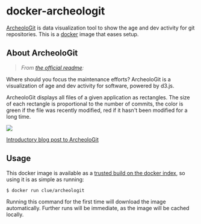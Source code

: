 # docker-archeologit

[ArcheoloGit](https://github.com/marmelab/ArcheoloGit) is data visualization tool
to show the age and dev activity for git repositories.
This is a [docker](https://www.docker.io) image that eases setup.

## About ArcheoloGit

> *From [the official readme](https://github.com/marmelab/ArcheoloGit#readme):*

Where should you focus the maintenance efforts?
ArcheoloGit is a visualization of age and dev activity for software, powered by d3.js.

ArcheoloGit displays all files of a given application as rectangles.
The size of each rectangle is proportional to the number of commits,
the color is green if the file was recently modified,
red if it hasn't been modified for a long time.

![](http://marmelab.com/images/blog/nav.gif)

[Introductory blog post to ArcheoloGit](http://marmelab.com/blog/2014/05/15/archeologit.html)

## Usage

This docker image is available as a [trusted build on the docker index](https://index.docker.io/u/clue/archeologit/),
so using it is as simple as running:

```bash
$ docker run clue/archeologit
```

Running this command for the first time will download the image automatically.
Further runs will be immediate, as the image will be cached locally.
